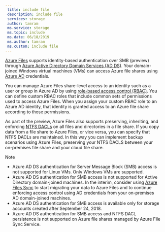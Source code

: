 ```yaml
---
 title: include file
 description: include file
 services: storage
 author: tamram
 ms.service: storage
 ms.topic: include
 ms.date: 06/18/2019
 ms.author: tamram
 ms.custom: include file
---
```


[Azure Files](../articles/storage/files/storage-files-introduction.md) supports identity-based authentication over SMB (preview) through [Azure Active Directory Domain Services (AD DS)](../articles/active-directory-domain-services/overview.md). Your domain-joined Windows virtual machines (VMs) can access Azure file shares using [Azure AD](../articles/active-directory/fundamentals/active-directory-whatis.md) credentials. 

You can manage Azure Files share-level access to an identity such as a user or group in Azure AD by using [role-based access control (RBAC)](../articles/role-based-access-control/overview.md). You can define custom RBAC roles that include common sets of permissions used to access Azure Files. When you assign your custom RBAC role to an Azure AD identity, that identity is granted access to an Azure file share according to those permissions.

As part of the preview, Azure Files also supports preserving, inheriting, and enforcing [NTFS DACLs](https://technet.microsoft.com/library/2006.01.howitworksntfs.aspx) on all files and directories in a file share. If you copy data from a file share to Azure Files, or vice versa, you can specify that NTFS DACLs are maintained. In this way you can implement backup scenarios using Azure Files, preserving your NTFS DACLS between your on-premises file share and your cloud file share. 

> [!NOTE]
> - Azure AD DS authentication for Server Message Block (SMB) access is not supported for Linux VMs. Only Windows VMs are supported.
> - Azure AD DS authentication for SMB access is not supported for Active Directory domain-joined machines. In the interim, consider using [Azure Files Sync](https://docs.microsoft.com/azure/storage/files/storage-sync-files-planning) to start migrating your data to Azure Files and to continue enforcing access control using AD credentials from your on-premises AD domain-joined machines. 
> - Azure AD DS authentication for SMB access is available only for storage accounts created after September 24, 2018.
> - Azure AD DS authentication for SMB access and NTFS DACL persistence is not supported on Azure file shares managed by Azure File Sync Service.
